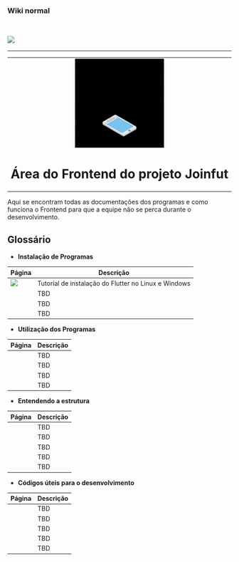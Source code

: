 ### Wiki normal

<br>

[![](https://img.shields.io/badge/Página_Inicial_wiki-323330?style=for-the-badge)](home)

---

<table align="center"><tr><td align="center" width="9999">
<img src="resources/images/logos/joinfut_frontend.gif">

# Área do Frontend do projeto Joinfut

</td></tr></table>

Aqui se encontram todas as documentações dos programas e como funciona o Frontend para que a equipe não se perca durante o desenvolvimento.

## Glossário

* **Instalação de Programas**

|Página|Descrição
|---|---|
|[![](https://img.shields.io/badge/Instalar_Flutter-02569B?style=for-the-badge&logo=flutter&logoColor=white)](frontend/flutter_instalacao)| Tutorial de instalação do Flutter no Linux e Windows
|[![]()]()|TBD
|[![]()]()|TBD
|[![]()]()|TBD

* **Utilização dos Programas**

|Página|Descrição
|---|---|
|[![]()]()|TBD
|[![]()]()|TBD
|[![]()]()|TBD
|[![]()]()|TBD

* **Entendendo a estrutura**

|Página|Descrição
|---|---|
|[![]()]()|TBD
|[![]()]()|TBD
|[![]()]()|TBD
|[![]()]()|TBD
|[![]()]()|TBD

* **Códigos úteis para o desenvolvimento**

|Página|Descrição
|---|---|
|[![]()]()|TBD
|[![]()]()|TBD
|[![]()]()|TBD
|[![]()]()|TBD
|[![]()]()|TBD